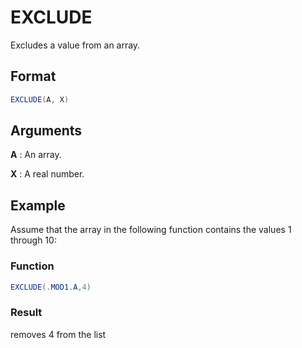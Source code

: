 # EXCLUDE

Excludes a value from an array.

## Format
```java
EXCLUDE(A, X)
```

## Arguments
 
**A**
: An array.

**X**
: A real number.

## Example
Assume that the array in the following function contains the values 1 through 10:
 
### Function
```java
EXCLUDE(.MOD1.A,4)
```

### Result
removes 4 from the list
